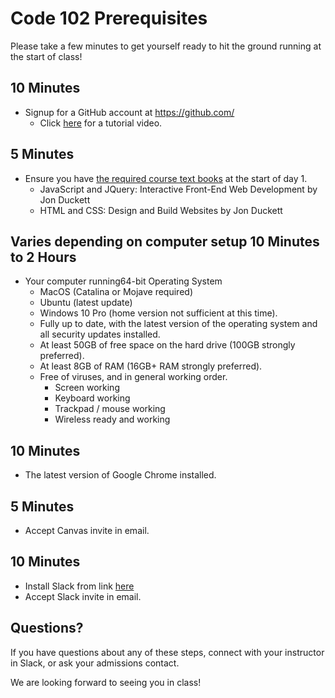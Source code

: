# Code 102 Prerequisites

Please take a few minutes to get yourself ready to hit the ground running at the start of class!

## 10 Minutes

- Signup for a GitHub account at https://github.com/
  - Click [here](https://www.youtube.com/watch?v=2NxsjFtGjBA) for a tutorial video.

## 5 Minutes

- Ensure you have [the required course text books](https://smile.amazon.com/Web-Design-HTML-JavaScript-jQuery/dp/1119038634/) at the start of day 1.
  - JavaScript and JQuery: Interactive Front-End Web Development by Jon Duckett
  - HTML and CSS: Design and Build Websites by Jon Duckett

## Varies depending on computer setup 10 Minutes to 2 Hours

- Your computer running64-bit Operating System
  - MacOS (Catalina or Mojave required)
  - Ubuntu (latest update)
  - Windows 10 Pro (home version not sufficient at this time).
  - Fully up to date, with the latest version of the operating system and all security updates installed.
  - At least 50GB of free space on the hard drive (100GB strongly preferred).
  - At least 8GB of RAM (16GB+ RAM strongly preferred).
  - Free of viruses, and in general working order.
    - Screen working
    - Keyboard working
    - Trackpad / mouse working
    - Wireless ready and working

## 10 Minutes

- The latest version of Google Chrome installed.

## 5 Minutes

- Accept Canvas invite in email.

## 10 Minutes

- Install Slack from link [here](https://slack.com/downloads)
- Accept Slack invite in email.

## Questions?

If you have questions about any of these steps, connect with your instructor in Slack, or ask your admissions contact.

We are looking forward to seeing you in class!
